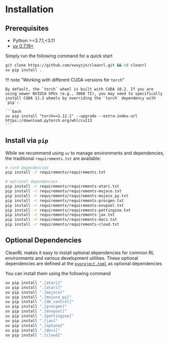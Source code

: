 # Installation

## Prerequisites

* Python >=3.7.1,<3.11
* [uv 0.7.19+](https://docs.astral.sh/uv/)

Simply run the following command for a quick start

```bash
git clone https://github.com/vwxyzjn/cleanrl.git && cd cleanrl
uv pip install .
```

<script id="asciicast-443647" src="https://asciinema.org/a/443647.js" async></script>


!!! note "Working with different CUDA versions for `torch`"

    By default, the `torch` wheel is built with CUDA 10.2. If you are using newer NVIDIA GPUs (e.g., 3060 TI), you may need to specifically install CUDA 11.3 wheels by overriding the `torch` dependency with `pip`:

    ```bash
    uv pip install "torch==1.12.1" --upgrade --extra-index-url https://download.pytorch.org/whl/cu113
    ```


## Install via `pip`

While we recommend using `uv` to manage environments and dependencies, the traditional `requirements.txt` are available:

```bash
# core dependencies
pip install -r requirements/requirements.txt

# optional dependencies
pip install -r requirements/requirements-atari.txt
pip install -r requirements/requirements-mujoco.txt
pip install -r requirements/requirements-mujoco_py.txt
pip install -r requirements/requirements-procgen.txt
pip install -r requirements/requirements-envpool.txt
pip install -r requirements/requirements-pettingzoo.txt
pip install -r requirements/requirements-jax.txt
pip install -r requirements/requirements-docs.txt
pip install -r requirements/requirements-cloud.txt
```


## Optional Dependencies

CleanRL makes it easy to install optional dependencies for common RL environments
and various development utilities. These optional dependencies are defined at the
[`pyproject.toml`](https://github.com/vwxyzjn/cleanrl/blob/6afb51624a6fd51775b8351dd25099bd778cb1b1/pyproject.toml#L22-L37) as optional dependencies

You can install them using the following command

```bash
uv pip install ".[atari]"
uv pip install ".[atari]"
uv pip install ".[mujoco]"
uv pip install ".[mujoco_py]"
uv pip install ".[dm_control]"
uv pip install ".[procgen]"
uv pip install ".[envpool]"
uv pip install ".[pettingzoo]"
uv pip install ".[jax]"
uv pip install ".[optuna]"
uv pip install ".[docs]"
uv pip install ".[cloud]"
```
